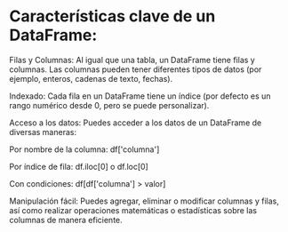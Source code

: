 # Características clave de un DataFrame:
Filas y Columnas: Al igual que una tabla, un DataFrame tiene filas y columnas. Las columnas pueden tener diferentes tipos de datos (por ejemplo, enteros, cadenas de texto, fechas).

Indexado: Cada fila en un DataFrame tiene un índice (por defecto es un rango numérico desde 0, pero se puede personalizar).

Acceso a los datos: Puedes acceder a los datos de un DataFrame de diversas maneras:

Por nombre de la columna: df['columna']

Por índice de fila: df.iloc[0] o df.loc[0]

Con condiciones: df[df['columna'] > valor]

Manipulación fácil: Puedes agregar, eliminar o modificar columnas y filas, así como realizar operaciones matemáticas o estadísticas sobre las columnas de manera eficiente.
